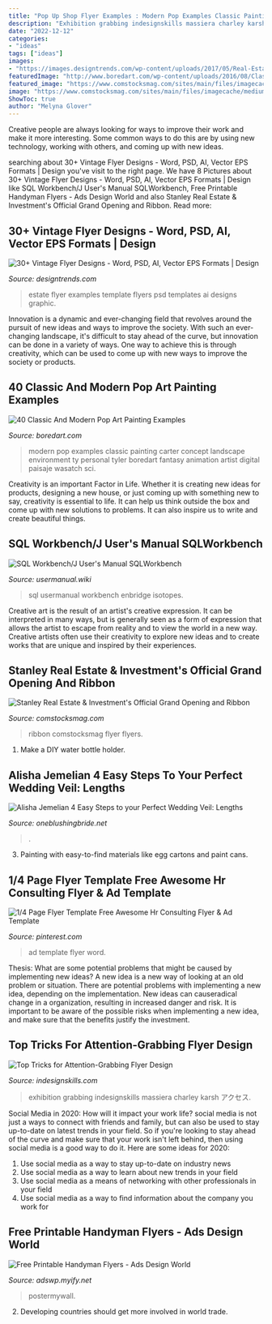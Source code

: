 ```yaml
---
title: "Pop Up Shop Flyer Examples : Modern Pop Examples Classic Painting Carter Concept Landscape Environment Ty Personal Tyler Boredart Fantasy Animation Artist Digital Paisaje Wasatch Sci"
description: "Exhibition grabbing indesignskills massiera charley karsh アクセス"
date: "2022-12-12"
categories:
- "ideas"
tags: ["ideas"]
images:
- "https://images.designtrends.com/wp-content/uploads/2017/05/Real-Estate-Flyer-Design.jpg"
featuredImage: "http://www.boredart.com/wp-content/uploads/2016/08/Classic-And-Modern-Pop-Art-Painting-Examples-21.jpg"
featured_image: "https://www.comstocksmag.com/sites/main/files/imagecache/medium/main-images/stanley-rei_grand-openine-flyer-03-15_1.jpg"
image: "https://www.comstocksmag.com/sites/main/files/imagecache/medium/main-images/stanley-rei_grand-openine-flyer-03-15_1.jpg"
ShowToc: true
author: "Melyna Glover"
---
```



Creative people are always looking for ways to improve their work and make it more interesting. Some common ways to do this are by using new technology, working with others, and coming up with new ideas.

	

		
searching about 30+ Vintage Flyer Designs - Word, PSD, AI, Vector EPS Formats | Design you've visit to the right page. We have 8 Pictures about 30+ Vintage Flyer Designs - Word, PSD, AI, Vector EPS Formats | Design like SQL Workbench/J User&#039;s Manual SQLWorkbench, Free Printable Handyman Flyers - Ads Design World and also Stanley Real Estate &amp; Investment&#039;s Official Grand Opening and Ribbon. Read more:
		
    
## 30+ Vintage Flyer Designs - Word, PSD, AI, Vector EPS Formats | Design

<img loading=lazy src="https://images.designtrends.com/wp-content/uploads/2017/05/Real-Estate-Flyer-Design.jpg" onerror="this.onerror=null;this.src='https://tse4.mm.bing.net/th?id=OIP.dYEmjJV5JMcG9UuyeY-xRgHaJl&amp;pid=15.1';" alt="30+ Vintage Flyer Designs - Word, PSD, AI, Vector EPS Formats | Design">

_Source: designtrends.com_

>estate flyer examples template flyers psd templates ai designs graphic. 

	

Innovation is a dynamic and ever-changing field that revolves around the pursuit of new ideas and ways to improve the society. With such an ever-changing landscape, it's difficult to stay ahead of the curve, but innovation can be done in a variety of ways. One way to achieve this is through creativity, which can be used to come up with new ways to improve the society or products.

    
## 40 Classic And Modern Pop Art Painting Examples

<img loading=lazy src="http://www.boredart.com/wp-content/uploads/2016/08/Classic-And-Modern-Pop-Art-Painting-Examples-21.jpg" onerror="this.onerror=null;this.src='https://tse4.mm.bing.net/th?id=OIP.v1gOAp81RJ0Qo9iyS8mW7QHaLI&amp;pid=15.1';" alt="40 Classic And Modern Pop Art Painting Examples">

_Source: boredart.com_

>modern pop examples classic painting carter concept landscape environment ty personal tyler boredart fantasy animation artist digital paisaje wasatch sci. 

	

Creativity is an important Factor in Life. Whether it is creating new ideas for products, designing a new house, or just coming up with something new to say, creativity is essential to life. It can help us think outside the box and come up with new solutions to problems. It can also inspire us to write and create beautiful things.

    
## SQL Workbench/J User&#039;s Manual SQLWorkbench

<img loading=lazy src="https://usermanual.wiki/Document/SQLWorkbenchManual.1388874451-User-Guide-Page-1.png" onerror="this.onerror=null;this.src='https://tse4.mm.bing.net/th?id=OIP.iokH55LeR3lHk2r-t7iIBwHaLW&amp;pid=15.1';" alt="SQL Workbench/J User&#039;s Manual SQLWorkbench">

_Source: usermanual.wiki_

>sql usermanual workbench enbridge isotopes. 

	

Creative art is the result of an artist's creative expression. It can be interpreted in many ways, but is generally seen as a form of expression that allows the artist to escape from reality and to view the world in a new way. Creative artists often use their creativity to explore new ideas and to create works that are unique and inspired by their experiences.

    
## Stanley Real Estate &amp; Investment&#039;s Official Grand Opening And Ribbon

<img loading=lazy src="https://www.comstocksmag.com/sites/main/files/imagecache/medium/main-images/stanley-rei_grand-openine-flyer-03-15_1.jpg" onerror="this.onerror=null;this.src='https://tse2.mm.bing.net/th?id=OIP.Yd2jJdaspIaujt0Hxmc9PQHaJl&amp;pid=15.1';" alt="Stanley Real Estate &amp; Investment&#039;s Official Grand Opening and Ribbon">

_Source: comstocksmag.com_

>ribbon comstocksmag flyer flyers. 

	

1. Make a DIY water bottle holder.

    
## Alisha Jemelian 4 Easy Steps To Your Perfect Wedding Veil: Lengths

<img loading=lazy src="https://cdn.shopify.com/s/files/1/2934/8042/articles/Franziannika.photography-One-Blushing-Bride-163_1200x1200.jpg?v=1604864324" onerror="this.onerror=null;this.src='https://tse1.mm.bing.net/th?id=OIP.tflnAGAzYEbIVUrey1JOcgHaE8&amp;pid=15.1';" alt="Alisha Jemelian 4 Easy Steps to your Perfect Wedding Veil: Lengths">

_Source: oneblushingbride.net_

>. 

	

3. Painting with easy-to-find materials like egg cartons and paint cans.

    
## 1/4 Page Flyer Template Free Awesome Hr Consulting Flyer &amp; Ad Template

<img loading=lazy src="https://i.pinimg.com/736x/1d/5b/fe/1d5bfe583010737912ff9436410cca27.jpg" onerror="this.onerror=null;this.src='https://tse4.mm.bing.net/th?id=OIP.fJJklwFZ9zo3IOddPAySRwHaEl&amp;pid=15.1';" alt="1/4 Page Flyer Template Free Awesome Hr Consulting Flyer &amp; Ad Template">

_Source: pinterest.com_

>ad template flyer word. 

	

Thesis: What are some potential problems that might be caused by implementing new ideas?
A new idea is a new way of looking at an old problem or situation. There are potential problems with implementing a new idea, depending on the implementation. New ideas can causeradical change in a organization, resulting in increased danger and risk. It is important to be aware of the possible risks when implementing a new idea, and make sure that the benefits justify the investment.

    
## Top Tricks For Attention-Grabbing Flyer Design

<img loading=lazy src="https://www.indesignskills.com/wp-content/uploads/2015/02/Festival_Karsh3-768x1099.jpg" onerror="this.onerror=null;this.src='https://tse2.mm.bing.net/th?id=OIP.siuE8SrIX4XyQRxZ4mMuDgHaKm&amp;pid=15.1';" alt="Top Tricks for Attention-Grabbing Flyer Design">

_Source: indesignskills.com_

>exhibition grabbing indesignskills massiera charley karsh アクセス. 

	

Social Media in 2020: How will it impact your work life?
social media is not just a ways to connect with friends and family, but can also be used to stay up-to-date on latest trends in your field. So if you're looking to stay ahead of the curve and make sure that your work isn't left behind, then using social media is a good way to do it. Here are some ideas for 2020: 
1. Use social media as a way to stay up-to-date on industry news 
2. Use social media as a way to learn about new trends in your field 
3. Use social media as a means of networking with other professionals in your field 
4. Use social media as a way to find information about the company you work for 

    
## Free Printable Handyman Flyers - Ads Design World

<img loading=lazy src="http://postermywall.com.s3.amazonaws.com/posterpreviews/handyman-repair-service-template-a4408c0621a9caf3e300be300b82dda0.jpg?ts=1438246087" onerror="this.onerror=null;this.src='https://tse1.mm.bing.net/th?id=OIP.xbIf6rvqTn-3BB7pGpnZFQAAAA&amp;pid=15.1';" alt="Free Printable Handyman Flyers - Ads Design World">

_Source: adswp.myify.net_

>postermywall. 

	

2. Developing countries should get more involved in world trade.

